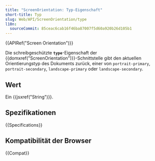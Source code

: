 ```yaml
---
title: "ScreenOrientation: Typ-Eigenschaft"
short-title: Typ
slug: Web/API/ScreenOrientation/type
l10n:
  sourceCommit: 85ceac6cab16f46ba87007f5d60a920b26d105b1
---
```


{{APIRef("Screen Orientation")}}

Die schreibgeschützte **`type`**-Eigenschaft der
{{domxref("ScreenOrientation")}}-Schnittstelle gibt den aktuellen Orientierungstyp des Dokuments zurück, einer von `portrait-primary`, `portrait-secondary`, `landscape-primary` oder
`landscape-secondary`.

## Wert

Ein {{jsxref("String")}}.

## Spezifikationen

{{Specifications}}

## Kompatibilität der Browser

{{Compat}}
